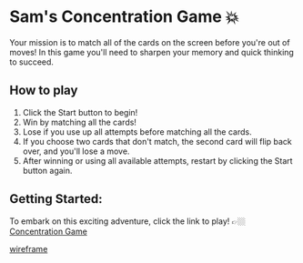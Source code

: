 # Sam's Concentration Game 💥

Your mission is to match all of the cards on the screen before you're out of moves! In this game you'll need to sharpen your memory and quick thinking to succeed. 

## How to play
1. Click the Start button to begin!
2. Win by matching all the cards!
3. Lose if you use up all attempts before matching all the cards.
4. If you choose two cards that don't match, the second card will flip back over, and you'll lose a move.
5. After winning or using all available attempts, restart by clicking the Start button again.

## Getting Started:
To embark on this exciting adventure, click the link to play! 👉🏼 [Concentration Game]()

[wireframe](https://excalidraw.com/#json=kOfvkizbydq3aVpiATw7d,0nmXmaf7IWG8Ch7npIyJdw)